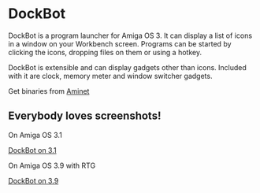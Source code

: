# DockBot

DockBot is a program launcher for Amiga OS 3. It can display a list of icons in a 
window on your Workbench screen. Programs can be started by clicking the icons,
dropping files on them or using a hotkey.

DockBot is extensible and can display gadgets other than icons. Included with
it are clock, memory meter and window switcher gadgets.

Get binaries from [Aminet](http://aminet.net/util/wb/DockBot.lha)

## Everybody loves screenshots!

On Amiga OS 3.1

[DockBot on 3.1](repodoc/screenshot1.png)

On Amiga OS 3.9 with RTG

[DockBot on 3.9](repodoc/screenshot2.png)
